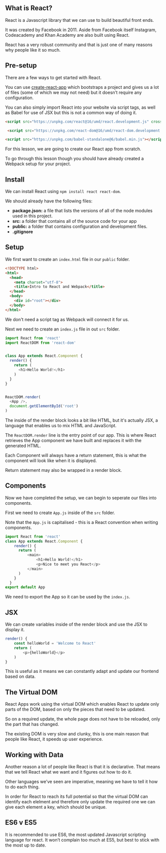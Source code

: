 ## What is React?

React is a Javascript library that we can use to build beautiful front ends. 

It was created by Facebook in 2011. Aside from Facebook itself Instagram, Codeacademy and Khan Academy are also built using React.

React has a very robust community and that is just one of many reasons why people like it so much.

## Pre-setup

There are a few ways to get started with React.

You can use [create-react-app](https://create-react-app.dev/docs/getting-started/) which bootstraps a project and gives us a lot of files (some of which we may not need) but it doesn’t require any configuration.

You can also simply import React into your website via script tags, as well as Babel for use of JSX but this is not a common way of doing it.

```html
<script src="https://unpkg.com/react@16/umd/react.development.js" crossorigin></script>

 <script src="https://unpkg.com/react-dom@16/umd/react-dom.development.js" crossorigin></script>

<script src="https://unpkg.com/babel-standalone@6/babel.min.js"></script>

```

For this lesson, we are going to create our React app from scratch.

To go through this lesson though you should have already created a Webpack setup for your project.

## Install

We can install React using `npm install react react-dom`.

We should already have the following files:

- **package.json:** a file that lists the versions of all of the node modules used in this project.
- **src:** a folder that contains all of the source code for your app
- **public:** a folder that contains configuration and development files.
- **.gitignore**

## Setup

We first want to create an `index.html` file in our `public` folder.

```html
<!DOCTYPE html>
<html>
  <head>
    <meta charset="utf-8">
    <title>Intro to React and Webpack</title>
  </head>
  <body>
    <div id="root"></div>
  </body>
</html>
```

We don't need a script tag as Webpack will connect it for us.

Next we need to create an `index.js` file in out `src` folder.

```js
import React from 'react'
import ReactDOM from 'react-dom'


class App extends React.Component {
  render() {
    return (
      <h1>Hello World!</h1>
    )
  }
}


ReactDOM.render(
  <App />,
  document.getElementById('root')
)
```

The inside of the render block looks a bit like HTML, but it's actually JSX, a language that enables us to mix HTML and JavaScript.

The `ReactDOM.render` line is the entry point of our app. This is where React retrieves the App component we have built and replaces it with the generated HTML.

Each Component will always have a return statement, this is what the component will look like when it is displayed. 

Return statement may also be wrapped in a render block.

## Components

Now we have completed the setup, we can begin to seperate our files into components.

First we need to create `App.js` inside of the `src` folder.

Note that the `App.js` is capitalised - this is a React convention when writing components.

```js
import React from 'react'
class App extends React.Component {
    render() {
      return (
          <main>
              <h1>Hello World!</h1>
              <p>Nice to meet you React</p>
          </main>
      )
    }
  }
export default App
```
 
 We need to export the App so it can be used by the `index.js`.

## JSX

We can create variables inside of the render block and use the JSX to display it.

```js
render() {
    const helloWorld = 'Welcome to React'
    return (
        <p>{helloWorld}</p>
    )
}
```

This is useful as it means we can constantly adapt and update our frontend based on data.

## The Virtual DOM

React Apps work using the virtual DOM which enables React to update only parts of the DOM, based on only the pieces that need to be updated. 

So on a required update, the whole page does not have to be reloaded, only the part that has changed.

The existing DOM is very slow and clunky, this is one main reason that people like React, it speeds up user experience.

## Working with Data

Another reason a lot of people like React is that it is declarative. That means that we tell React what we want and it figures out how to do it. 

Other languages we’ve seen are imperative, meaning we have to tell it how to do each thing.

In order for React to reach its full potential so that the virtual DOM can identify each elelment and therefore only update the required one we can give each element a key, which should be unique.

## ES6 v ES5

It is recommended to use ES6, the most updated Javascript scripting language for react. It won’t complain too much at ES5, but best to stick with the most up to date.